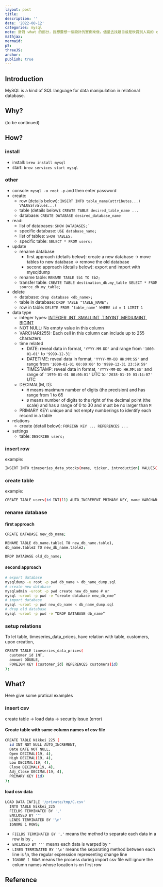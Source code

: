 ```yaml
---
layout: post
title:
description: ''
date: '2022-08-12'
categories: mysql
note: 針對 what 的部分，我想要想一個設計的實例來做，儘量去找題目或是欣賞別人寫的 code
mathjax:
mermaid:
p5:
threeJS:
anchor:
publish: true
---
```


## Introduction

MySQL is a kind of SQL language for data manipulation in relational database.

## Why?

(to be continued)

## How?

### install

* install: `brew install mysql`
* start: `brew services start mysql`

### other

* console: `mysql -u root -p` and then enter password
* create:
  * row (details below): `INSERT INTO table_name(attributes...) VALUES(values...)`
  * table (details below): `CREATE TABLE desired_table_name ...`
  * database: `CREATE DATABASE desired_database_name`
* read:
  * list of databases: `SHOW DATABASES;`'
  * specific database: `USE database_name;`
  * list of tables: `SHOW TABLES;`
  * specific table: `SELECT * FROM users;`
* update
  * rename database
    * first approach (details below): create a new database -> move tables to new database -> remove the old database
    * second approach (details below): export and import with mysqldump
  * rename table: `RENAME TABLE tb1 TO tb2;`
  * transfer table: `CREATE TABLE destination_db.my_table SELECT * FROM source_db.my_table;`
* delete
  * database: `drop database <db_name>;`
  * table in database: `DROP TABLE "TABLE_NAME";`
  * row in table: `DELETE FROM ‘table_name’ WHERE id = 1 LIMIT 1`
* data type
  * integer types: [INTEGER, INT, SMALLINT, TINYINT, MEDIUMINT, BIGINT](https://dev.mysql.com/doc/refman/8.0/en/integer-types.html)
  * NOT NULL: No empty value in this column
  * VARCHAR(255): Each cell in this column can include up to 255 characters
  * time related
    * DATE: reveal data in format, `'YYYY-MM-DD'` and range from `'1000-01-01'` to `'9999-12-31'`
    * DATETIME: reveal data in format, `'YYYY-MM-DD HH:MM:SS'` and range from `'1000-01-01 00:00:00'` to `'9999-12-31 23:59:59'`
    * TIMESTAMP: reveal data in format, `'YYYY-MM-DD HH:MM:SS'` and range of `'1970-01-01 00:00:01'` UTC to `'2038-01-19 03:14:07'` UTC
  * DECIMAL(M, D):
    * `M` means maximum number of digits (the precision) and has range from 1 to 65
    * `D` means number of digits to the right of the decimal point (the scale) and has a range of 0 to 30 and must be no larger than `M`
  * PRIMARY KEY: unique and not empty numberings to identify each record in a table
* relations
  * create (detail below): `FOREIGN KEY ... REFERENCES ...`
* settings
  * table: `DESCRIBE users;`

### insert row

example:

```bash
INSERT INTO timeseries_data_stocks(name, ticker, introduction) VALUES('S&P_500', '^GSPC', 'S&P 500 is a market-capitalization-weighted index of the 500 largest U.S. publicly traded companies by market value.')
```

### create table

example:

```bash
CREATE TABLE users(id INT(11) AUTO_INCREMENT PRIMARY KEY, name VARCHAR(100), email VARCHAR(100), username VARCHAR(30), password VARCHAR(100), register_date TIMESTAMP DEFAULT CURRENT_TIMESTAMP);
```

### rename database

#### first approach

```bash
CREATE DATABASE new_db_name;

RENAME TABLE db_name.table1 TO new_db_name.table1,  
db_name.table2 TO new_db_name.table2;

DROP DATABASE old_db_name;
```

#### second approach

```bash
# export database
mysqldump -u root -p pwd db_name > db_name_dump.sql
# create new database
mysqladmin -uroot -p pwd create new_db_name # or
mysql -uroot -p pwd -e “create database new_db_nme”
# import database
mysql -uroot -p pwd new_db_name < db_name_dump.sql
# drop old database
mysql -uroot -p pwd -e “DROP DATABASE db_name”
```

### setup relations

To let table, timeseries_data_prices, have relation with table, customers, upon creation,

```bash
CREATE TABLE timeseries_data_prices(
  customer_id INT,
  amount DOUBLE,
  FOREIGN KEY (customer_id) REFERENCES customers(id)
);
```

## What?

Here give some pratical examples

### insert csv

create table -> load data -> security issue (error)

#### Create table with same column names of csv file

```bash
CREATE TABLE Nikkei_225 (
  id INT NOT NULL AUTO_INCREMENT,
  Date DATE NOT NULL, 
  Open DECIMAL(19, 4),
  High DECIMAL(19, 4),
  Low DECIMAL(19, 4),
  Close DECIMAL(19, 4), 
  Adj_Close DECIMAL(19, 4),
  PRIMARY KEY (id)
);
```

#### load csv data

```bash
LOAD DATA INFILE '/private/tmp/C.csv'
  INTO TABLE Nikkei_225
  FIELDS TERMINATED BY ','
  ENCLOSED BY '"'
  LINES TERMINATED BY '\n'
  IGNORE 1 ROWS;
```

* `FIELDS TERMINATED BY ','` means the method to separate each data in a row is by `,`
* `ENCLOSED BY '"'` means each data is warped by `"`
* `LINES TERMINATED BY '\n'` means the separating method between each line is \n, the regular expression representing change line
* `IGNORE 1 ROWS` means the process during import csv file will ignore the column names whose location is on first row



## Reference
